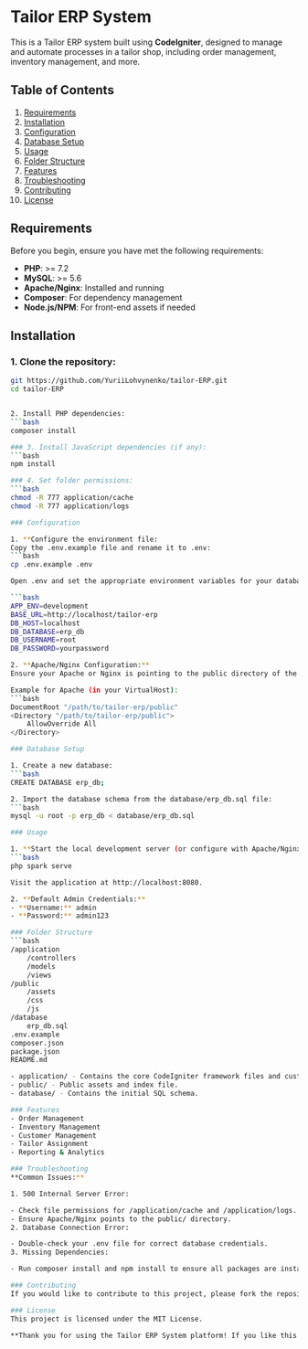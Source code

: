 # Tailor ERP System

This is a Tailor ERP system built using **CodeIgniter**, designed to manage and automate processes in a tailor shop, including order management, inventory management, and more.

## Table of Contents
1. [Requirements](#requirements)
2. [Installation](#installation)
3. [Configuration](#configuration)
4. [Database Setup](#database-setup)
5. [Usage](#usage)
6. [Folder Structure](#folder-structure)
7. [Features](#features)
8. [Troubleshooting](#troubleshooting)
9. [Contributing](#contributing)
10. [License](#license)

## Requirements

Before you begin, ensure you have met the following requirements:
- **PHP**: >= 7.2
- **MySQL**: >= 5.6
- **Apache/Nginx**: Installed and running
- **Composer**: For dependency management
- **Node.js/NPM**: For front-end assets if needed

## Installation

### 1. Clone the repository:
   ```bash
   git https://github.com/YuriiLohvynenko/tailor-ERP.git
   cd tailor-ERP


2. Install PHP dependencies:
   ```bash
   composer install

### 3. Install JavaScript dependencies (if any):
   ```bash
   npm install

### 4. Set folder permissions:
   ```bash
   chmod -R 777 application/cache
   chmod -R 777 application/logs

### Configuration

1. **Configure the environment file:
   Copy the .env.example file and rename it to .env:
   ```bash
   cp .env.example .env

   Open .env and set the appropriate environment variables for your database connection and app settings:

   ```bash
   APP_ENV=development
   BASE_URL=http://localhost/tailor-erp
   DB_HOST=localhost
   DB_DATABASE=erp_db
   DB_USERNAME=root
   DB_PASSWORD=yourpassword

2. **Apache/Nginx Configuration:**
Ensure your Apache or Nginx is pointing to the public directory of the project.

Example for Apache (in your VirtualHost):
   ```bash
   DocumentRoot "/path/to/tailor-erp/public"
   <Directory "/path/to/tailor-erp/public">
       AllowOverride All
   </Directory>

### Database Setup

1. Create a new database:
   ```bash
   CREATE DATABASE erp_db;

2. Import the database schema from the database/erp_db.sql file:
   ```bash
   mysql -u root -p erp_db < database/erp_db.sql

### Usage

1. **Start the local development server (or configure with Apache/Nginx):**
   ```bash
   php spark serve

Visit the application at http://localhost:8080.

2. **Default Admin Credentials:**
- **Username:** admin
- **Password:** admin123

### Folder Structure
   ```bash
   /application
       /controllers
       /models
       /views
   /public
       /assets
       /css
       /js
   /database
       erp_db.sql
   .env.example
   composer.json
   package.json
   README.md

- application/ - Contains the core CodeIgniter framework files and custom logic.
- public/ - Public assets and index file.
- database/ - Contains the initial SQL schema.

### Features
- Order Management
- Inventory Management
- Customer Management
- Tailor Assignment
- Reporting & Analytics

### Troubleshooting
**Common Issues:**

1. 500 Internal Server Error:

- Check file permissions for /application/cache and /application/logs.
- Ensure Apache/Nginx points to the public/ directory.
2. Database Connection Error:

- Double-check your .env file for correct database credentials.
3. Missing Dependencies:

- Run composer install and npm install to ensure all packages are installed.

### Contributing
If you would like to contribute to this project, please fork the repository and submit a pull request. Contributions are welcome!

### License
This project is licensed under the MIT License.

**Thank you for using the Tailor ERP System platform! If you like this project, please give it a ⭐ on GitHub.**